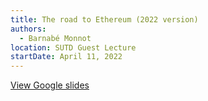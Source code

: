 ```yaml
---
title: The road to Ethereum (2022 version)
authors:
  - Barnabé Monnot
location: SUTD Guest Lecture
startDate: April 11, 2022
---
```


[View Google slides](https://docs.google.com/presentation/d/1mNi7mjBH4OOPOLw945Vow4q2-tHPVKh9P_wG518fMD0/edit?usp=sharing)
